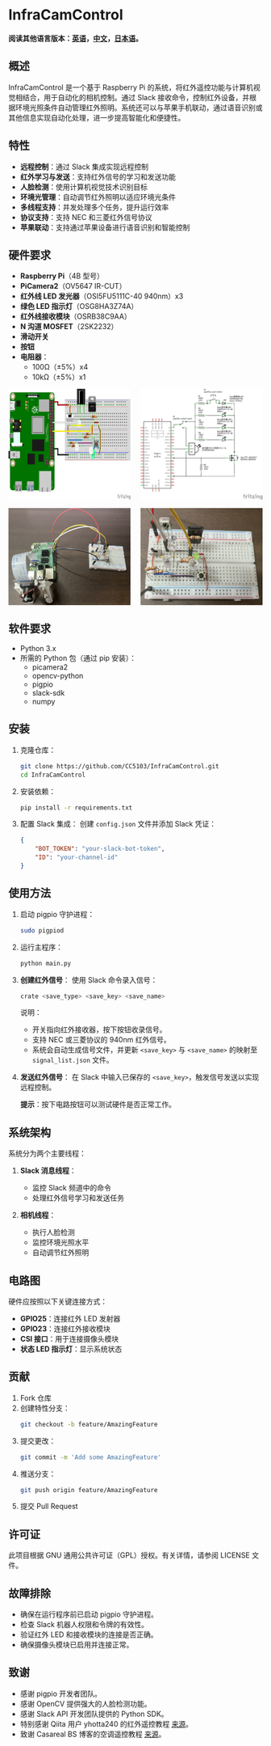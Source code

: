 # InfraCamControl

**阅读其他语言版本：[英语](README.md)，[中文](README_zh.md)，[日本语](README_jp.md)。**

## 概述

InfraCamControl 是一个基于 Raspberry Pi 的系统，将红外遥控功能与计算机视觉相结合，用于自动化的相机控制。通过 Slack 接收命令，控制红外设备，并根据环境光照条件自动管理红外照明。系统还可以与苹果手机联动，通过语音识别或其他信息实现自动化处理，进一步提高智能化和便捷性。

## 特性

- **远程控制**：通过 Slack 集成实现远程控制
- **红外学习与发送**：支持红外信号的学习和发送功能
- **人脸检测**：使用计算机视觉技术识别目标
- **环境光管理**：自动调节红外照明以适应环境光条件
- **多线程支持**：并发处理多个任务，提升运行效率
- **协议支持**：支持 NEC 和三菱红外信号协议
- **苹果联动**：支持通过苹果设备进行语音识别和智能控制

## 硬件要求

- **Raspberry Pi**（4B 型号）  
- **PiCamera2**（OV5647 IR-CUT）  
- **红外线 LED 发光器**（OSI5FU5111C-40 940nm）x3  
- **绿色 LED 指示灯**（OSG8HA3Z74A）  
- **红外线接收模块**（OSRB38C9AA）  
- **N 沟道 MOSFET**（2SK2232）  
- **滑动开关**  
- **按钮**  
- **电阻器**：  
  - 100Ω（±5%）x4  
  - 10kΩ（±5%）x1  

<div style="display: flex; justify-content: space-between;">
  <img src="image/breadboard.png" alt="面包板电路图" width="48%" />
  <img src="image/circuit_diagram.png" alt="电路图" width="48%" />
</div>
<br>
<div style="display: flex; justify-content: space-between;">
  <img src="image/Raspberry Pi Implementation Diagram.jpg" alt="Raspberry Pi 实现图" width="48%" />
  <img src="image/Tangent Diagram.jpg" alt="辅助图" width="48%" />
</div>

## 软件要求

- Python 3.x
- 所需的 Python 包（通过 pip 安装）：
  - picamera2
  - opencv-python
  - pigpio
  - slack-sdk
  - numpy

## 安装

1. 克隆仓库：
   ```bash
   git clone https://github.com/CC5103/InfraCamControl.git
   cd InfraCamControl
   ```

2. 安装依赖：
   ```bash
   pip install -r requirements.txt
   ```

3. 配置 Slack 集成：
   创建 `config.json` 文件并添加 Slack 凭证：
   ```json
   {
       "BOT_TOKEN": "your-slack-bot-token",
       "ID": "your-channel-id"
   }
   ```

## 使用方法

1. 启动 pigpio 守护进程：
   ```bash
   sudo pigpiod
   ```

2. 运行主程序：
   ```bash
   python main.py
   ```

3. **创建红外信号**：
   使用 Slack 命令录入信号：
   ```bash
   crate <save_type> <save_key> <save_name>
   ```
   说明：
   - 开关指向红外接收器，按下按钮收录信号。
   - 支持 NEC 或三菱协议的 940nm 红外信号。
   - 系统会自动生成信号文件，并更新 `<save_key>` 与 `<save_name>` 的映射至 `signal_list.json` 文件。

4. **发送红外信号**：
   在 Slack 中输入已保存的 `<save_key>`，触发信号发送以实现远程控制。

   **提示**：按下电路按钮可以测试硬件是否正常工作。

## 系统架构

系统分为两个主要线程：  

1. **Slack 消息线程**：
   - 监控 Slack 频道中的命令
   - 处理红外信号学习和发送任务  

2. **相机线程**：
   - 执行人脸检测
   - 监控环境光照水平
   - 自动调节红外照明

## 电路图

硬件应按照以下关键连接方式：  
- **GPIO25**：连接红外 LED 发射器
- **GPIO23**：连接红外接收模块
- **CSI 接口**：用于连接摄像头模块
- **状态 LED 指示灯**：显示系统状态

## 贡献

1. Fork 仓库
2. 创建特性分支：
   ```bash
   git checkout -b feature/AmazingFeature
   ```
3. 提交更改：
   ```bash
   git commit -m 'Add some AmazingFeature'
   ```
4. 推送分支：
   ```bash
   git push origin feature/AmazingFeature
   ```
5. 提交 Pull Request

## 许可证

此项目根据 GNU 通用公共许可证（GPL）授权。有关详情，请参阅 LICENSE 文件。

## 故障排除

- 确保在运行程序前已启动 pigpio 守护进程。
- 检查 Slack 机器人权限和令牌的有效性。
- 验证红外 LED 和接收模块的连接是否正确。
- 确保摄像头模块已启用并连接正常。

## 致谢

- 感谢 pigpio 开发者团队。
- 感谢 OpenCV 提供强大的人脸检测功能。
- 感谢 Slack API 开发团队提供的 Python SDK。
- 特别感谢 Qiita 用户 yhotta240 的红外遥控教程 [来源](https://qiita.com/yhotta240/items/df0f2f92b5dff1d9410b)。
- 致谢 Casareal BS 博客的空调遥控教程 [来源](https://bsblog.casareal.co.jp/archives/5010)。